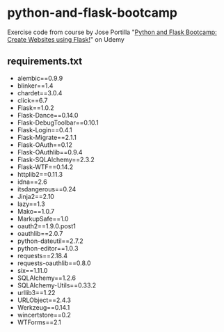 # python-and-flask-bootcamp
Exercise code from course by Jose Portilla "[Python and Flask Bootcamp: Create Websites using Flask!](https://www.udemy.com/course/python-and-flask-bootcamp-create-websites-using-flask/)" on Udemy

## requirements.txt
* alembic==0.9.9
* blinker==1.4
* chardet==3.0.4
* click==6.7
* Flask==1.0.2
* Flask-Dance==0.14.0
* Flask-DebugToolbar==0.10.1
* Flask-Login==0.4.1
* Flask-Migrate==2.1.1
* Flask-OAuth==0.12
* Flask-OAuthlib==0.9.4
* Flask-SQLAlchemy==2.3.2
* Flask-WTF==0.14.2
* httplib2==0.11.3
* idna==2.6
* itsdangerous==0.24
* Jinja2==2.10
* lazy==1.3
* Mako==1.0.7
* MarkupSafe==1.0
* oauth2==1.9.0.post1
* oauthlib==2.0.7
* python-dateutil==2.7.2
* python-editor==1.0.3
* requests==2.18.4
* requests-oauthlib==0.8.0
* six==1.11.0
* SQLAlchemy==1.2.6
* SQLAlchemy-Utils==0.33.2
* urllib3==1.22
* URLObject==2.4.3
* Werkzeug==0.14.1
* wincertstore==0.2
* WTForms==2.1
